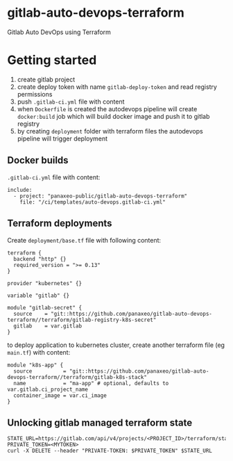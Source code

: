 # gitlab-auto-devops-terraform

Gitlab Auto DevOps using Terraform

# Getting started

1. create gitlab project
1. create deploy token with name `gitlab-deploy-token` and read registry permissions
1. push `.gitlab-ci.yml` file with content
1. when `Dockerfile` is created the autodevops pipeline will create `docker:build` job which will build docker image and push it to gitlab registry
1. by creating `deployment` folder with terraform files the autodevops pipeline will trigger deployment

## Docker builds

`.gitlab-ci.yml` file with content:

```
include:
  - project: "panaxeo-public/gitlab-auto-devops-terraform"
    file: "/ci/templates/auto-devops.gitlab-ci.yml"
```

## Terraform deployments

Create `deployment/base.tf` file with following content:

```
terraform {
  backend "http" {}
  required_version = ">= 0.13"
}

provider "kubernetes" {}

variable "gitlab" {}

module "gitlab-secret" {
  source    = "git::https://github.com/panaxeo/gitlab-auto-devops-terraform//terraform/gitlab-registry-k8s-secret"
  gitlab    = var.gitlab
}
```

to deploy application to kubernetes cluster, create another terraform file (eg `main.tf`) with content:

```
module "k8s-app" {
  source          = "git::https://github.com/panaxeo/gitlab-auto-devops-terraform//terraform/gitlab-k8s-stack"
  name            = "ma-app" # optional, defaults to var.gitlab.ci_project_name
  container_image = var.ci_image
}
```

## Unlocking gitlab managed terraform state

```
STATE_URL=https://gitlab.com/api/v4/projects/<PROJECT_ID>/terraform/state/<STATE_NAME>/lock
PRIVATE_TOKEN=<MYTOKEN>
curl -X DELETE --header "PRIVATE-TOKEN: $PRIVATE_TOKEN" $STATE_URL
```
